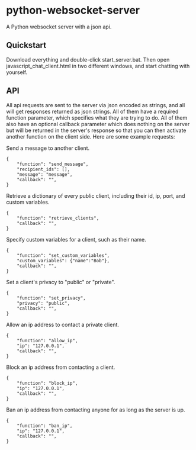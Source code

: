 # python-websocket-server
A Python websocket server with a json api.

## Quickstart
Download everything and double-click start_server.bat.  Then open javascript_chat_client.html in two different windows, and start chatting with yourself.

## API
All api requests are sent to the server via json encoded as strings, and all will get responses returned as json strings.  All of them have a required function parameter, which specifies what they are trying to do.  All of them also have an optional callback parameter which does nothing on the server but will be returned in the server's response so that you can then activate another function on the client side.  Here are some example requests:

Send a message to another client.

    {
        "function": "send_message",
        "recipient_ids": [],
        "message": "message",
        "callback": "",
    }
    
Retrieve a dictionary of every public client, including their id, ip, port, and custom variables.

    {
        "function": "retrieve_clients",
        "callback": "",
    }
    
Specify custom variables for a client, such as their name.

    {
        "function": "set_custom_variables",
        "custom_variables": {"name":"Bob"},
        "callback": "",
    }
    
Set a client's privacy to "public" or "private".

    {
        "function": "set_privacy",
        "privacy": "public",
        "callback": "",
    }
  
Allow an ip address to contact a private client.

    {
        "function": "allow_ip",
        "ip": "127.0.0.1",
        "callback": "",
    }  
    
Block an ip address from contacting a client.

    {
        "function": "block_ip",
        "ip": "127.0.0.1",
        "callback": "",
    }
    
Ban an ip address from contacting anyone for as long as the server is up.

    {
        "function": "ban_ip",
        "ip": "127.0.0.1",
        "callback": "",
    }
